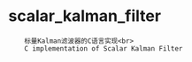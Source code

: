 scalar_kalman_filter
====================

		标量Kalman滤波器的C语言实现<br>
		C implementation of Scalar Kalman Filter
